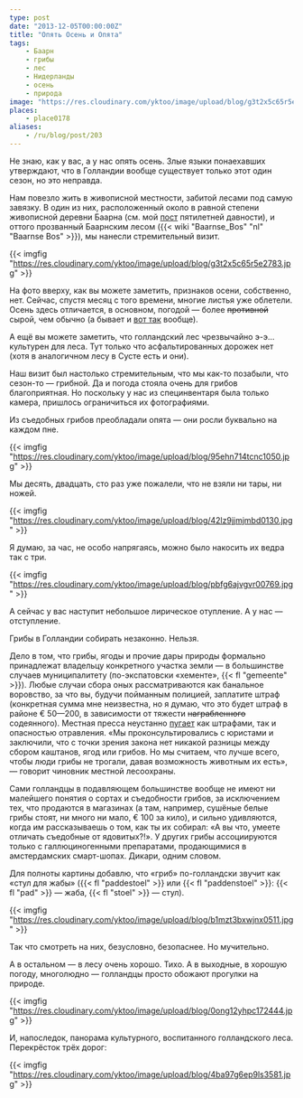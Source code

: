 ```yaml
---
type: post
date: "2013-12-05T00:00:00Z"
title: "Опять Осень и Опята"
tags:
    - Баарн
    - грибы
    - лес
    - Нидерланды
    - осень
    - природа
image: "https://res.cloudinary.com/yktoo/image/upload/blog/g3t2x5c65r5e2783.jpg"
places:
    - place0178
aliases:
    - /ru/blog/post/203
---
```


Не знаю, как у вас, а у нас опять осень. Злые языки понаехавших утверждают, что в Голландии вообще существует только этот один сезон, но это неправда.

Нам повезло жить в живописной местности, забитой лесами под самую завязку. В один из них, расположенный около в равной степени живописной деревни Баарна (см. мой [пост](0006) пятилетней давности), и оттого прозванный Баарнским лесом ({{< wiki "Baarnse_Bos" "nl" "Baarnse Bos" >}}), мы нанесли стремительный визит.

{{< imgfig "https://res.cloudinary.com/yktoo/image/upload/blog/g3t2x5c65r5e2783.jpg" >}}

<!--more-->

На фото вверху, как вы можете заметить, признаков осени, собственно, нет. Сейчас, спустя месяц с того времени, многие листья уже облетели. Осень здесь отличается, в основном, погодой — более ~~противной~~ сырой, чем обычно (а бывает и [вот так](0066) вообще).

А ещё вы можете заметить, что голландский лес чрезвычайно э-э… культурен для леса. Тут только что асфальтированных дорожек нет (хотя в аналогичном лесу в Сусте есть и они).

Наш визит был настолько стремительным, что мы как-то позабыли, что сезон-то — грибной. Да и погода стояла очень для грибов благоприятная. Но поскольку у нас из специнвентаря была только камера, пришлось ограничиться их фотографиями.

Из съедобных грибов преобладали опята — они росли буквально на каждом пне.

{{< imgfig "https://res.cloudinary.com/yktoo/image/upload/blog/95ehn714tcnc1050.jpg" >}}

Мы десять, двадцать, сто раз уже пожалели, что не взяли ни тары, ни ножей.

{{< imgfig "https://res.cloudinary.com/yktoo/image/upload/blog/42lz9jjmjmbd0130.jpg" >}}

Я думаю, за час, не особо напрягаясь, можно было накосить их ведра так с три.

{{< imgfig "https://res.cloudinary.com/yktoo/image/upload/blog/pbfg6ajvgvr00769.jpg" >}}

А сейчас у вас наступит небольшое лирическое отупление. А у нас — отступление.

Грибы в Голландии собирать незаконно. Нельзя.

Дело в том, что грибы, ягоды и прочие дары природы формально принадлежат владельцу конкретного участка земли — в большинстве случаев муниципалитету (по-экспатовски «хементе», {{< fl "gemeente" >}}). Любые случаи сбора оных рассматриваются как банальное воровство, за что вы, будучи пойманным полицией, заплатите штраф (конкретная сумма мне неизвестна, но я думаю, что это будет штраф в районе € 50—200, в зависимости от тяжести ~~награбленного~~ содеянного). Местная пресса неустанно [пугает](http://www.nu.nl/lifestyle/3602487/paddenstoelen-plukken-eigen-risico.html) как штрафами, так и опасностью отравления. «Мы проконсультировались с юристами и заключили, что с точки зрения закона нет никакой разницы между сбором каштанов, ягод или грибов. Но мы считаем, что лучше всего, чтобы люди грибы не трогали, давая возможность животным их есть», — говорит чиновник местной лесоохраны.

Сами голландцы в подавляющем большинстве вообще не имеют ни малейшего понятия о сортах и съедобности грибов, за исключением тех, что продаются в магазинах (а там, например, сушёные белые грибы стоят, ни много ни мало, € 100 за кило), и сильно удивляются, когда им рассказываешь о том, как ты их собирал: «А вы что, умеете отличать съедобные от ядовитых?!». У других грибы ассоциируются только с галлюциногенными препаратами, продающимися в амстердамских смарт-шопах. Дикари, одним словом.

Для полноты картины добавлю, что «гриб» по-голландски звучит как «стул для жабы» ({{< fl "paddestoel" >}} или {{< fl "paddenstoel" >}}: {{< fl "pad" >}} — жаба, {{< fl "stoel" >}} — стул).

{{< imgfig "https://res.cloudinary.com/yktoo/image/upload/blog/b1mzt3bxwjnx0511.jpg" >}}

Так что смотреть на них, безусловно, безопаснее. Но мучительно.

А в остальном — в лесу очень хорошо. Тихо. А в выходные, в хорошую погоду, многолюдно — голландцы просто обожают прогулки на природе.

{{< imgfig "https://res.cloudinary.com/yktoo/image/upload/blog/0ong12yhpc172444.jpg" >}}

И, напоследок, панорама культурного, воспитанного голландского леса. Перекрёсток трёх дорог:

{{< imgfig "https://res.cloudinary.com/yktoo/image/upload/blog/4ba97g6ep9ls3581.jpg" >}}
